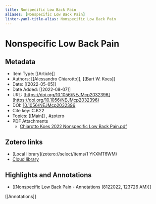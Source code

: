 ```yaml
---
title: Nonspecific Low Back Pain
aliases: [Nonspecific Low Back Pain]
linter-yaml-title-alias: Nonspecific Low Back Pain
---
```

# Nonspecific Low Back Pain

## Metadata

* Item Type: [[Article]]
* Authors: [[Alessandro Chiarotto]], [[Bart W. Koes]]
* Date: [[2022-05-05]]
* Date Added: [[2022-08-07]]
* URL: [https://doi.org/10.1056/NEJMcp2032396](https://doi.org/10.1056/NEJMcp2032396)
* DOI: [10.1056/NEJMcp2032396](https://doi.org/10.1056/NEJMcp2032396)
* Cite key: C.K22
* Topics: [[Main]]
, #zotero
* PDF Attachments
	- [Chiarotto Koes 2022 Nonspecific Low Back Pain.pdf](zotero://open-pdf/library/items/M92RDJQW)


## Zotero links

* [Local library](zotero://select/items/1 YKXMT6WM)
* [Cloud library](http://zotero.org/users/8782133/items/YKXMT6WM)

## Highlights and Annotations

- [[Nonspecific Low Back Pain - Annotations (8122022, 123726 AM)]]

[[Annotations]]